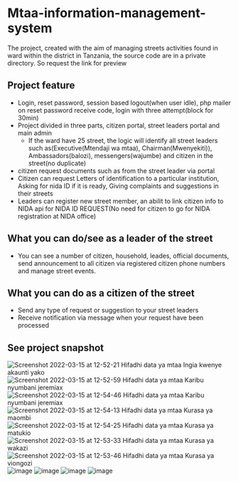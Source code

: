 # Mtaa-information-management-system
The project, created with the aim of managing streets activities found in ward within the district in Tanzania, the source code are in a private directory. So request the link for preview

## Project feature
* Login, reset password, session based logout(when user idle), php mailer on reset password receive code, login with three attempt(block for 30min)
* Project divided in three parts, citizen portal, street leaders portal and main admin
  * If the ward have 25 street, the logic will identify all street leaders such as(Executive(Mtendaji wa mtaa), Chairman(Mwenyekiti)), Ambassadors(balozi), messengers(wajumbe) and citizen in the street(no duplicate)
* citizen request documents such as from the street leader via portal
* Citizen can request Letters of identification to a particular institution, Asking for nida ID if it is ready, Giving complaints and suggestions in their streets
* Leaders can register new street member, an abilit to link citizen info to NIDA api for NIDA ID REQUEST(No need for citizen to go for NIDA registration at NIDA office)

## What you can do/see as a leader of the street

* You can see a number of citizen, household, leades, official documents, send announcement to all citizen via registered citizen phone numbers and manage street events.

## What you can do as a citizen of the street

* Send any type of request or suggestion to your street leaders
* Receive notification via message when your request have been processed

## See project snapshot

![Screenshot 2022-03-15 at 12-52-21 Hifadhi data ya mtaa Ingia kwenye akaunti yako](https://user-images.githubusercontent.com/26626005/160368860-5786fad6-7936-4347-89e4-e353ebd1aa04.png)
![Screenshot 2022-03-15 at 12-52-59 Hifadhi data ya mtaa Karibu nyumbani jeremiax](https://user-images.githubusercontent.com/26626005/160368901-d651f7df-f5f8-4e10-90ac-d6b0b806daa5.png)
![Screenshot 2022-03-15 at 12-54-46 Hifadhi data ya mtaa Karibu nyumbani jeremiax](https://user-images.githubusercontent.com/26626005/160368923-c33fc581-4d38-45aa-970f-aef47a062b70.png)
![Screenshot 2022-03-15 at 12-54-13 Hifadhi data ya mtaa Kurasa ya maombi](https://user-images.githubusercontent.com/26626005/160368943-93947a30-bbdf-44f3-8cda-190bcc08ee3b.png)
![Screenshot 2022-03-15 at 12-54-25 Hifadhi data ya mtaa Kurasa ya matukio](https://user-images.githubusercontent.com/26626005/160368954-896a1db4-9480-4335-8010-667f9784fefa.png)
![Screenshot 2022-03-15 at 12-53-33 Hifadhi data ya mtaa Kurasa ya wakazi](https://user-images.githubusercontent.com/26626005/160368960-781689dd-5e5f-4ec2-a1ef-a3e8a4e87d72.png)
![Screenshot 2022-03-15 at 12-53-46 Hifadhi data ya mtaa Kurasa ya viongozi](https://user-images.githubusercontent.com/26626005/160368964-96908ff0-40fd-4ed0-a208-9291f721f94b.png)
![image](https://user-images.githubusercontent.com/26626005/161032989-e4a7dca6-65e7-4d5c-92a2-3f737c09c1e0.png)
![image](https://user-images.githubusercontent.com/26626005/161033101-cf1badea-1c22-4885-a7eb-63552ba50753.png)
![image](https://user-images.githubusercontent.com/26626005/161033266-efde9686-2dcb-4d58-9dfb-5959f1d4b006.png)
![image](https://user-images.githubusercontent.com/26626005/161033383-ddbfc150-3412-4da9-8a90-95cc28a60f37.png)




